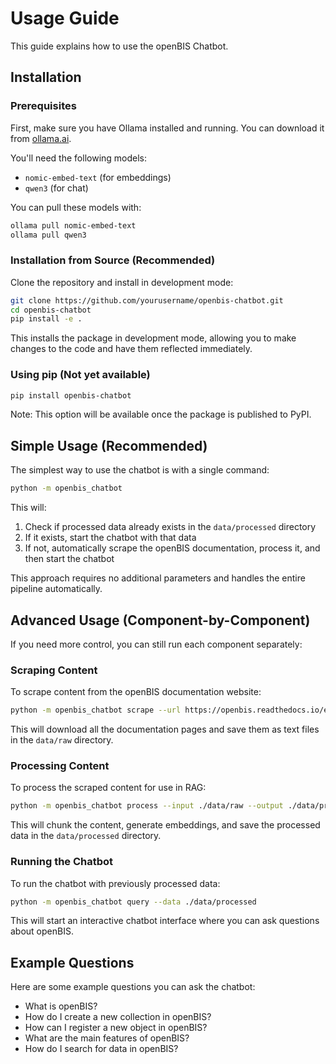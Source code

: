 # Usage Guide

This guide explains how to use the openBIS Chatbot.

## Installation

### Prerequisites

First, make sure you have Ollama installed and running. You can download it from [ollama.ai](https://ollama.ai/).

You'll need the following models:
- `nomic-embed-text` (for embeddings)
- `qwen3` (for chat)

You can pull these models with:
```bash
ollama pull nomic-embed-text
ollama pull qwen3
```

### Installation from Source (Recommended)

Clone the repository and install in development mode:

```bash
git clone https://github.com/yourusername/openbis-chatbot.git
cd openbis-chatbot
pip install -e .
```

This installs the package in development mode, allowing you to make changes to the code and have them reflected immediately.

### Using pip (Not yet available)

```bash
pip install openbis-chatbot
```

Note: This option will be available once the package is published to PyPI.

## Simple Usage (Recommended)

The simplest way to use the chatbot is with a single command:

```bash
python -m openbis_chatbot
```

This will:
1. Check if processed data already exists in the `data/processed` directory
2. If it exists, start the chatbot with that data
3. If not, automatically scrape the openBIS documentation, process it, and then start the chatbot

This approach requires no additional parameters and handles the entire pipeline automatically.

## Advanced Usage (Component-by-Component)

If you need more control, you can still run each component separately:

### Scraping Content

To scrape content from the openBIS documentation website:

```bash
python -m openbis_chatbot scrape --url https://openbis.readthedocs.io/en/latest/ --output ./data/raw
```

This will download all the documentation pages and save them as text files in the `data/raw` directory.

### Processing Content

To process the scraped content for use in RAG:

```bash
python -m openbis_chatbot process --input ./data/raw --output ./data/processed
```

This will chunk the content, generate embeddings, and save the processed data in the `data/processed` directory.

### Running the Chatbot

To run the chatbot with previously processed data:

```bash
python -m openbis_chatbot query --data ./data/processed
```

This will start an interactive chatbot interface where you can ask questions about openBIS.

## Example Questions

Here are some example questions you can ask the chatbot:

- What is openBIS?
- How do I create a new collection in openBIS?
- How can I register a new object in openBIS?
- What are the main features of openBIS?
- How do I search for data in openBIS?
